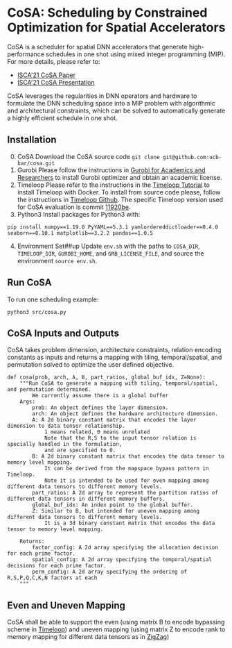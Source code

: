 # CoSA: Scheduling by Constrained Optimization for Spatial Accelerators
CoSA is a scheduler for spatial DNN accelerators that generate high-performance schedules in one shot using mixed integer programming (MIP).
For more details, please refer to:
- [ISCA'21 CoSA Paper](https://arxiv.org/pdf/2105.01898.pdf)
- [ISCA'21 CoSA Presentation](https://people.eecs.berkeley.edu/~qijing.huang/2021ISCA/2021ISCA_CoSA_Presentation.pdf)

CoSA leverages the regularities in DNN operators and hardware to formulate the DNN scheduling space into a MIP problem with algorithmic and architectural constraints, which can be solved to automatically generate a highly efficient schedule in one shot.

## Installation
0. CoSA 
Download the CoSA source code `
git clone git@github.com:ucb-bar/cosa.git
`
1. Gurobi
Please follow the instructions in [Gurobi for Academics and Researchers](https://www.gurobi.com/academia/academic-program-and-licenses/) to install Gurobi optimizer and obtain an academic license.
2. Timeloop
Please refer to the instructions in the [Timeloop Tutorial](http://accelergy.mit.edu/infra_instructions.html) to install Timeloop with Docker.
To install from source code please, follow the instructions in [Timeloop Github](https://github.com/NVlabs/timeloop).
The specific Timeloop version used for CoSA evaluation is commit [11920be](https://github.com/NVlabs/timeloop/commit/11920be5a744239c985ff049256f2fc40f65ce8b).
3. Python3
Install packages for Python3 with:
```
pip install numpy==1.19.0 PyYAML==5.3.1 yamlordereddictloader==0.4.0 seaborn==0.10.1 matplotlib==3.2.2 pandas==1.0.5
```
4. Environment Set##up 
Update `env.sh` with the paths to `COSA_DIR`, `TIMELOOP_DIR`, `GUROBI_HOME`, and `GRB_LICENSE_FILE`, and source the environment `source env.sh`.

## Run CoSA

To run one scheduling example:
```
python3 src/cosa.py
```

## CoSA Inputs and Outputs
CoSA takes problem dimension, architecture constraints, relation encoding constants as inputs and returns 
a mapping with tiling, temporal/spatial, and permutation solved to optimize the user defined objective.  
```
def cosa(prob, arch, A, B, part_ratios, global_buf_idx, Z=None): 
    """Run CoSA to generate a mapping with tiling, temporal/spatial, and permutation determined. 
        We currently assume there is a global buffer 
    Args:
        prob: An object defines the layer dimension.
        arch: An object defines the hardware architecture dimension. 
        A: A 2d binary constant matrix that encodes the layer dimension to data tensor relationship.
            1 means related, 0 means unrelated
            Note that the R,S to the input tensor relation is specially handled in the formulation,
            and are specified to 0. 
        B: A 2d binary constant matrix that encodes the data tensor to memory level mapping. 
            It can be derived from the mapspace bypass pattern in Timeloop. 
            Note it is intended to be used for even mapping among different data tensors to different memory levels.
        part_ratios: A 2d array to represent the partition ratios of different data tensors in different memory buffers. 
        global_buf_idx: An index point to the global buffer. 
        Z: Similar to B, but intended for uneven mapping among different data tensors to different memory levels.
            It is a 3d binary constant matrix that encodes the data tensor to memory level mapping.

    Returns: 
        factor_config: A 2d array specifying the allocation decision for each prime factor.
        spatial_config: A 2d array specifying the temporal/spatial decisions for each prime factor.
        perm_config: A 2d array specifying the ordering of R,S,P,Q,C,K,N factors at each 
    """
```

## Even and Uneven Mapping
CoSA shall be able to support the even (using matrix B to encode bypassing scheme in [Timeloop](https://github.com/NVlabs/timeloop)) and uneven mapping (using matrix Z to encode rank to memory mapping for different data tensors as in [ZigZag](https://github.com/ZigZag-Project/zigzag)) 

